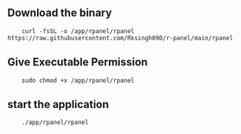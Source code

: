 ## Download the binary 
```
    curl -fsSL -o /app/rpanel/rpanel https://raw.githubusercontent.com/Rksingh090/r-panel/main/rpanel
```

## Give Executable Permission 
```
    sudo chmod +x /app/rpanel/rpanel
```

## start the application
```
    ./app/rpanel/rpanel
```



